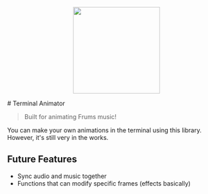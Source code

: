 <p align="center">
    <img src="https://github.com/muyabells/terminal-animator-engine/assets/134768752/b14cae44-ac9c-43f0-9033-8f08c3f38819" width="200"/>
</p>
# Terminal Animator

> Built for animating Frums music!

You can make your own animations in the terminal using this library. However, it's still very in the works.

## Future Features
- Sync audio and music together
- Functions that can modify specific frames (effects basically)
